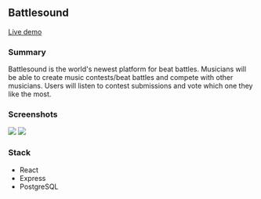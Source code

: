 ## Battlesound
 [Live demo](https://battlesound.now.sh/)

### Summary
Battlesound is the world's newest platform for beat battles. Musicians will be able to create music contests/beat 
battles and compete with other musicians. Users will listen to contest submissions and vote which one they like the most.

### Screenshots
<img src="https://i.imgur.com/DTjjUg7.png">
<img src="https://i.imgur.com/yLVuRXC.jpg">

### Stack
- React
- Express
- PostgreSQL